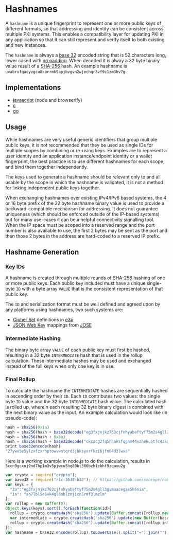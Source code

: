 # Hashnames

A `hashname` is a unique fingerprint to represent one or more public keys of different formats, so that addressing and identity can be consistent across multiple PKI systems. This enables a compatibility layer for updating PKI in any application so that it can still represent and verify itself to both existing and new instances.

The `hashname` is always a [base 32](http://tools.ietf.org/html/rfc4648) encoded string that is 52 characters long, lower cased with [no padding](http://tools.ietf.org/html/rfc4648#section-3.2).  When decoded it is alway a 32 byte binary value result of a [SHA-256](http://en.wikipedia.org/wiki/SHA-2) hash.  An example hashname is `uvabrvfqacyvgcu8kbrrmk9apjbvgvn2wjechqr3vf9c1zm3hv7g`.

## Implementations

* [javascript](https://github.com/telehash/hashname) (node and browserify)
* [c](hhttps://github.com/telehash/telehash-c/blob/master/src/lib/hashname.c)
* [go](https://github.com/telehash/gogotelehash/tree/master/hashname)

## Usage

While hashnames are very useful generic identifiers that group multiple public keys, it is not recommended that they be used as single IDs for multiple scopes by combining or re-using keys. Examples are to represent a user identity and an application instance/endpoint identity or a wallet fingerprint, the best practice is to use different hashnames for each scope, and bind them together independently.

The keys used to generate a hashname should be relevant only to and all usable by the scope in which the hashname is validated, it is not a method for linking independent public keys together.

When exchanging hashnames over existing IPv4/IPv6 based systems, the 4 or 16 byte prefix of the 32 byte hashname binary value is used to provide a backward-compatible mechanism for addressing.  It does not guarantee uniqueness (which should be enforced outside of the IP-based systems) but for many use-cases it can be a helpful connectivity signalling tool.  When the IP space must be scoped into a reserved range and the port number is also available to use, the first 2 bytes may be sent as the port and then those 2 bytes in the address are hard-coded to a reserved IP prefix.

## Hashname Generation

### Key IDs

A hashname is created through multiple rounds of [SHA-256](http://en.wikipedia.org/wiki/SHA-2) hashing of one or more public keys. Each public key included must have a unique single-byte `ID` with a byte array `VALUE` that is the consistent representation of that public key.

The `ID` and serialization format must be well defined and agreed upon by any platforms using hashnames, two such systems are:

* [Cipher Set](../e3x/cs/) definitions in [e3x](../e3x/)
* [JSON Web Key](JWK.md) mappings from [JOSE](https://tools.ietf.org/html/draft-ietf-jose-json-web-algorithms-31#section-7.4)

### Intermediate Hashing

The binary byte array `VALUE` of each public key must first be hashed, resulting in a 32 byte `INTERMEDIATE` hash that is used in the rollup calculation.  These intermediate hashes may be used and exchanged instead of the full keys when only one key is in use.

### Final Rollup

To calculate the hashname the `INTERMEDIATE` hashes are sequentially hashed in ascending order by their `ID`. Each `ID` contributes two values: the single byte `ID` value and the 32 byte `INTERMEDIATE` hash value. The calculated hash is rolled up, wherein each resulting 32 byte binary digest is combined with the next binary value as the input. An example calculation would look like (in pseudo-code):

```js
hash = sha256(0x1a)
hash = sha256(hash + base32decode("eg3fxjnjkz763cjfnhyabeftyf75m2s4gll3gvmuacegax5h6nia"))
hash = sha256(hash + 0x3a)
hash = sha256(hash + base32decode("ckczcg2fq5hhaksfqgnm44xzheku6t7c4zksbd3dr4wffdvvem6q"))
print base32encode(hash)
"27ywx5e5ylzxfzxrhptowvwntqrd3jhksyxrfkzi6jfn64d3lwxa"
```

Here is a working example in node.js to do the calculation, results in `5ccn9gcxnj9nd7hp1m3v5pjwcu5hq80bt366bzh1ebhf9zqaxu2g`

```js
var crypto = require("crypto");
var base32 = require("rfc-3548-b32"); // https://github.com/sehrope/node-rfc-3548-b32
var keys = {
  "3a":"eg3fxjnjkz763cjfnhyabeftyf75m2s4gll3gvmuacegax5h6nia",
  "1a": "an7lbl5e6vk4ql6nblznjicn5rmf3lmzlm"
};
var rollup = new Buffer(0);
Object.keys(keys).sort().forEach(function(id){
  rollup = crypto.createHash("sha256").update(Buffer.concat([rollup,new Buffer(id,"hex")])).digest();
  var intermediate = crypto.createHash("sha256").update(new Buffer(base32.decode(keys[id]),"binary")).digest();
  rollup = crypto.createHash("sha256").update(Buffer.concat([rollup,intermediate])).digest();
});
var hashname = base32.encode(rollup).toLowerCase().split("=").join(""); // normalize to lower case and remove padding
```

